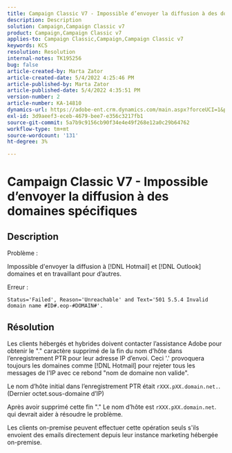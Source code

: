 ```yaml
---
title: Campaign Classic V7 - Impossible d’envoyer la diffusion à des domaines spécifiques
description: Description
solution: Campaign,Campaign Classic v7
product: Campaign,Campaign Classic v7
applies-to: Campaign Classic,Campaign,Campaign Classic v7
keywords: KCS
resolution: Resolution
internal-notes: TK195256
bug: false
article-created-by: Marta Zator
article-created-date: 5/4/2022 4:25:46 PM
article-published-by: Marta Zator
article-published-date: 5/4/2022 4:35:51 PM
version-number: 2
article-number: KA-14810
dynamics-url: https://adobe-ent.crm.dynamics.com/main.aspx?forceUCI=1&pagetype=entityrecord&etn=knowledgearticle&id=071673d8-c6cb-ec11-a7b5-6045bd00d4f5
exl-id: 3d9aeef3-eceb-4679-bee7-e356c3217fb1
source-git-commit: 5a7b9c9156cb90f34e4e49f268e12a0c29b64762
workflow-type: tm+mt
source-wordcount: '131'
ht-degree: 3%

---
```


# Campaign Classic V7 - Impossible d’envoyer la diffusion à des domaines spécifiques

## Description


Problème :

Impossible d&#39;envoyer la diffusion à [!DNL Hotmail] et [!DNL Outlook] domaines et en travaillant pour d’autres.

Erreur :

`Status='Failed', Reason='Unreachable' and Text='501 5.5.4 Invalid domain name #ID#.eop-#DOMAIN#'.`


## Résolution


Les clients hébergés et hybrides doivent contacter l’assistance Adobe pour obtenir le &quot;.&quot; caractère supprimé de la fin du nom d’hôte dans l’enregistrement PTR pour leur adresse IP d’envoi. Ceci &#39;.&#39; provoquera toujours les domaines comme [!DNL Hotmail] pour rejeter tous les messages de l&#39;IP avec ce rebond &quot;nom de domaine non valide&quot;.

Le nom d’hôte initial dans l’enregistrement PTR était `rXXX.pXX.domain.net.`. (Dernier octet.sous-domaine d’IP)

Après avoir supprimé cette fin &quot;.&quot; Le nom d’hôte est `rXXX.pXX.domain.net`. qui devrait aider à résoudre le problème.

Les clients on-premise peuvent effectuer cette opération seuls s&#39;ils envoient des emails directement depuis leur instance marketing hébergée on-premise.
